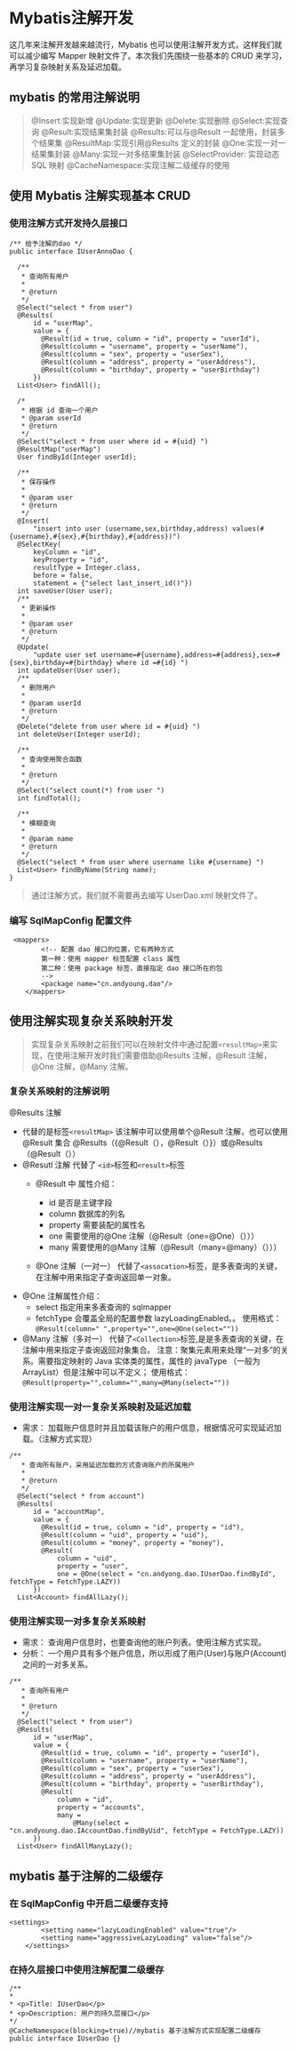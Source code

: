 # Mybatis注解开发
这几年来注解开发越来越流行，Mybatis 也可以使用注解开发方式，这样我们就可以减少编写 Mapper 映射文件了。本次我们先围绕一些基本的 CRUD 来学习，再学习复杂映射关系及延迟加载。
## mybatis 的常用注解说明
> @Insert:实现新增
@Update:实现更新
@Delete:实现删除
@Select:实现查询
@Result:实现结果集封装
@Results:可以与@Result 一起使用，封装多个结果集
@ResultMap:实现引用@Results 定义的封装
@One:实现一对一结果集封装
@Many:实现一对多结果集封装
@SelectProvider: 实现动态 SQL 映射
@CacheNamespace:实现注解二级缓存的使用
## 使用 Mybatis 注解实现基本 CRUD
### 使用注解方式开发持久层接口
```
/** 给予注解的dao */
public interface IUserAnnoDao {

  /**
   * 查询所有用户
   *
   * @return
   */
  @Select("select * from user")
  @Results(
      id = "userMap",
      value = {
        @Result(id = true, column = "id", property = "userId"),
        @Result(column = "username", property = "userName"),
        @Result(column = "sex", property = "userSex"),
        @Result(column = "address", property = "userAddress"),
        @Result(column = "birthday", property = "userBirthday")
      })
  List<User> findAll();

  /*
   * 根据 id 查询一个用户
   * @param userId
   * @return
   */
  @Select("select * from user where id = #{uid} ")
  @ResultMap("userMap")
  User findById(Integer userId);

  /**
   * 保存操作
   *
   * @param user
   * @return
   */
  @Insert(
      "insert into user (username,sex,birthday,address) values(#{username},#{sex},#{birthday},#{address})")
  @SelectKey(
      keyColumn = "id",
      keyProperty = "id",
      resultType = Integer.class,
      before = false,
      statement = {"select last_insert_id()"})
  int saveUser(User user);
  /**
   * 更新操作
   *
   * @param user
   * @return
   */
  @Update(
      "update user set username=#{username},address=#{address},sex=#{sex},birthday=#{birthday} where id =#{id} ")
  int updateUser(User user);
  /**
   * 删除用户
   *
   * @param userId
   * @return
   */
  @Delete("delete from user where id = #{uid} ")
  int deleteUser(Integer userId);

  /**
   * 查询使用聚合函数
   *
   * @return
   */
  @Select("select count(*) from user ")
  int findTotal();

  /**
   * 模糊查询
   *
   * @param name
   * @return
   */
  @Select("select * from user where username like #{username} ")
  List<User> findByName(String name);
}
```
> 通过注解方式，我们就不需要再去编写 UserDao.xml 映射文件了。
### 编写 SqlMapConfig 配置文件
```
 <mappers>
        <!-- 配置 dao 接口的位置，它有两种方式
        第一种：使用 mapper 标签配置 class 属性
        第二种：使用 package 标签，直接指定 dao 接口所在的包
        -->
        <package name="cn.andyoung.dao"/>
    </mappers>
```
## 使用注解实现复杂关系映射开发
> 实现复杂关系映射之前我们可以在映射文件中通过配置`<resultMap>`来实现，在使用注解开发时我们需要借助@Results 注解，@Result 注解，@One 注解，@Many 注解。
### 复杂关系映射的注解说明
@Results 注解
- 代替的是标签`<resultMap>`
该注解中可以使用单个@Result 注解，也可以使用@Result 集合
@Results（{@Result（），@Result（）}）或@Results（@Result（））
- @Resutl 注解
代替了 `<id>`标签和`<result>`标签
  - @Result 中 属性介绍：
    - id 是否是主键字段
    - column 数据库的列名
    - property 需要装配的属性名
    - one 需要使用的@One 注解（@Result（one=@One）（）））
    - many 需要使用的@Many 注解（@Result（many=@many）（）））

  - @One 注解（一对一）
代替了`<assocation>`标签，是多表查询的关键，在注解中用来指定子查询返回单一对象。
- @One 注解属性介绍：
  - select 指定用来多表查询的 sqlmapper
  - fetchType 会覆盖全局的配置参数 lazyLoadingEnabled。。
使用格式：
`@Result(column=" ",property="",one=@One(select=""))`
- @Many 注解（多对一）
代替了`<Collection>`标签,是是多表查询的关键，在注解中用来指定子查询返回对象集合。
注意：聚集元素用来处理“一对多”的关系。需要指定映射的 Java 实体类的属性，属性的 javaType
（一般为 ArrayList）但是注解中可以不定义；
使用格式：
`@Result(property="",column="",many=@Many(select=""))`
### 使用注解实现一对一复杂关系映射及延迟加载
- 需求：
加载账户信息时并且加载该账户的用户信息，根据情况可实现延迟加载。（注解方式实现）
```
/**
   * 查询所有账户，采用延迟加载的方式查询账户的所属用户
   *
   * @return
   */
  @Select("select * from account")
  @Results(
      id = "accountMap",
      value = {
        @Result(id = true, column = "id", property = "id"),
        @Result(column = "uid", property = "uid"),
        @Result(column = "money", property = "money"),
        @Result(
            column = "uid",
            property = "user",
            one = @One(select = "cn.andyong.dao.IUserDao.findById", fetchType = FetchType.LAZY))
      })
  List<Account> findAllLazy();
```
### 使用注解实现一对多复杂关系映射
- 需求：
查询用户信息时，也要查询他的账户列表。使用注解方式实现。
- 分析：
一个用户具有多个账户信息，所以形成了用户(User)与账户(Account)之间的一对多关系。
```
/**
   * 查询所有用户
   *
   * @return
   */
  @Select("select * from user")
  @Results(
      id = "userMap",
      value = {
        @Result(id = true, column = "id", property = "userId"),
        @Result(column = "username", property = "userName"),
        @Result(column = "sex", property = "userSex"),
        @Result(column = "address", property = "userAddress"),
        @Result(column = "birthday", property = "userBirthday"),
        @Result(
            column = "id",
            property = "accounts",
            many =
                @Many(select = "cn.andyoung.dao.IAccountDao.findByUid", fetchType = FetchType.LAZY))
      })
  List<User> findAllManyLazy();
```
## mybatis 基于注解的二级缓存
### 在 SqlMapConfig 中开启二级缓存支持
```
<settings>
        <setting name="lazyLoadingEnabled" value="true"/>
        <setting name="aggressiveLazyLoading" value="false"/>
    </settings>
```
### 在持久层接口中使用注解配置二级缓存
```
/**
* 
* <p>Title: IUserDao</p>
* <p>Description: 用户的持久层接口</p>
*/
@CacheNamespace(blocking=true)//mybatis 基于注解方式实现配置二级缓存
public interface IUserDao {}
```